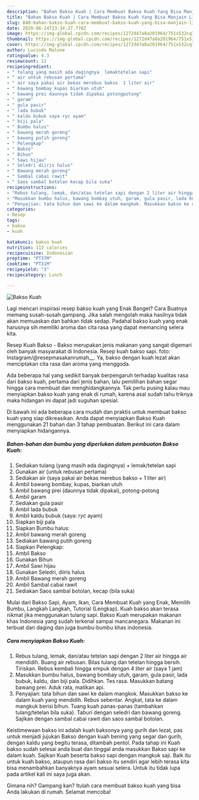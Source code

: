 ```yaml
---
description: "Bahan Bakso Kuah | Cara Membuat Bakso Kuah Yang Bisa Manjain Lidah"
title: "Bahan Bakso Kuah | Cara Membuat Bakso Kuah Yang Bisa Manjain Lidah"
slug: 840-bahan-bakso-kuah-cara-membuat-bakso-kuah-yang-bisa-manjain-lidah
date: 2020-06-24T23:34:27.770Z
image: https://img-global.cpcdn.com/recipes/1272d47a8a201964/751x532cq70/bakso-kuah-foto-resep-utama.jpg
thumbnail: https://img-global.cpcdn.com/recipes/1272d47a8a201964/751x532cq70/bakso-kuah-foto-resep-utama.jpg
cover: https://img-global.cpcdn.com/recipes/1272d47a8a201964/751x532cq70/bakso-kuah-foto-resep-utama.jpg
author: Lucinda Malone
ratingvalue: 4.3
reviewcount: 12
recipeingredient:
- " tulang yang masih ada dagingnya  lemaktetelan sapi"
- " air untuk rebusan pertama"
- " air saya pakai air bekas merebus bakso  1 liter air"
- " bawang bombay kupas biarkan utuh"
- " bawang prei daunnya tidak dipakai potongpotong"
- " garam"
- " gula pasir"
- " lada bubuk"
- " kaldu bubuk saya ryc ayam"
- " biji pala"
- " Bumbu halus"
- " bawang merah goreng"
- " bawang putih goreng"
- " Pelengkap"
- " Bakso"
- " Bihun"
- " Sawi hijau"
- " Seledri diiris halus"
- " Bawang merah goreng"
- " Sambal cabai rawit"
- " Saos sambal botolan kecap bila suka"
recipeinstructions:
- "Rebus tulang, lemak, dan/atau tetelan sapi dengan 2 liter air hingga air mendidih. Buang air rebusan. Bilas tulang dan tetelan hingga bersih. Tiriskan. Rebus kembali hingga empuk dengan 4 liter air (saya 1 jam)"
- "Masukkan bumbu halus, bawang bombay utuh, garam, gula pasir, lada bubuk, kaldu, dan biji pala. Didihkan. Tes rasa. Masukkan batang bawang prei. Aduk rata, matikan api."
- "Penyajian: tata bihun dan sawi ke dalam mangkok. Masukkan bakso ke dalam kuah yang mendidih. Rebus sebentar. Angkat, tata ke dalam mangkuk berisi bihun. Tuang kuah panas-panas (tambahkan tulang/tetelan bila suka). Taburi dengan seledri dan bawang goreng. Sajikan dengan sambal cabai rawit dan saos sambal botolan."
categories:
- Resep
tags:
- bakso
- kuah

katakunci: bakso kuah 
nutrition: 113 calories
recipecuisine: Indonesian
preptime: "PT37M"
cooktime: "PT31M"
recipeyield: "3"
recipecategory: Lunch

---
```



![Bakso Kuah](https://img-global.cpcdn.com/recipes/1272d47a8a201964/751x532cq70/bakso-kuah-foto-resep-utama.jpg)

Lagi mencari inspirasi resep bakso kuah yang Enak Banget? Cara Buatnya memang susah-susah gampang. Jika salah mengolah maka hasilnya tidak akan memuaskan dan bahkan tidak sedap. Padahal bakso kuah yang enak harusnya sih memiliki aroma dan cita rasa yang dapat memancing selera kita.

Resep Kuah Bakso - Bakso merupakan jenis makanan yang sangat digemari oleh banyak masyarakat di Indonesia. Resep kuah bakso sapi. foto: Instagram/@resepmasakanrumah__. Ya, bakso dengan kuah lezat akan menciptakan cita rasa dan aroma yang menggoda.

Ada beberapa hal yang sedikit banyak berpengaruh terhadap kualitas rasa dari bakso kuah, pertama dari jenis bahan, lalu pemilihan bahan segar hingga cara membuat dan menghidangkannya. Tak perlu pusing kalau mau menyiapkan bakso kuah yang enak di rumah, karena asal sudah tahu triknya maka hidangan ini dapat jadi suguhan spesial.


Di bawah ini ada beberapa cara mudah dan praktis untuk membuat bakso kuah yang siap dikreasikan. Anda dapat menyiapkan Bakso Kuah menggunakan 21 bahan dan 3 tahap pembuatan. Berikut ini cara dalam menyiapkan hidangannya.

<!--inarticleads1-->

##### Bahan-bahan dan bumbu yang diperlukan dalam pembuatan Bakso Kuah:

1. Sediakan  tulang (yang masih ada dagingnya) + lemak/tetelan sapi
1. Gunakan  air (untuk rebusan pertama)
1. Sediakan  air (saya pakai air bekas merebus bakso + 1 liter air)
1. Ambil  bawang bombay, kupas, biarkan utuh
1. Ambil  bawang prei (daunnya tidak dipakai), potong-potong
1. Ambil  garam
1. Sediakan  gula pasir
1. Ambil  lada bubuk
1. Ambil  kaldu bubuk (saya: r*yc* ayam)
1. Siapkan  biji pala
1. Siapkan  Bumbu halus:
1. Ambil  bawang merah goreng
1. Sediakan  bawang putih goreng
1. Siapkan  Pelengkap:
1. Ambil  Bakso
1. Gunakan  Bihun
1. Ambil  Sawi hijau
1. Gunakan  Seledri, diiris halus
1. Ambil  Bawang merah goreng
1. Ambil  Sambal cabai rawit
1. Sediakan  Saos sambal botolan, kecap (bila suka)


Mulai dari Bakso Sapi, Ayam, Ikan, Cara Membuat Kuah yang Enak, Memilih Bumbu, Langkah Langkah, Tutorial (Lengkap). Kuah bakso akan terasa nikmat jika menggunakan tulang sapi. Bakso Kuah merupakan makanan khas Indonesia yang sudah terkenal sampai mancanegara. Makanan ini terbuat dari daging dan juga bumbu-bumbu khas indonesia. 

<!--inarticleads2-->

##### Cara menyiapkan Bakso Kuah:

1. Rebus tulang, lemak, dan/atau tetelan sapi dengan 2 liter air hingga air mendidih. Buang air rebusan. Bilas tulang dan tetelan hingga bersih. Tiriskan. Rebus kembali hingga empuk dengan 4 liter air (saya 1 jam)
1. Masukkan bumbu halus, bawang bombay utuh, garam, gula pasir, lada bubuk, kaldu, dan biji pala. Didihkan. Tes rasa. Masukkan batang bawang prei. Aduk rata, matikan api.
1. Penyajian: tata bihun dan sawi ke dalam mangkok. Masukkan bakso ke dalam kuah yang mendidih. Rebus sebentar. Angkat, tata ke dalam mangkuk berisi bihun. Tuang kuah panas-panas (tambahkan tulang/tetelan bila suka). Taburi dengan seledri dan bawang goreng. Sajikan dengan sambal cabai rawit dan saos sambal botolan.


Keistimewaan bakso ini adalah kuah baksonya yang gurih dan lezat, pas untuk menjadi jujukan Bakso dengan kuah bening yang segar dan gurih, dengan kaldu yang begitu terasa, ditambah pentol. Pada tahap ini Kuah bakso sudah selesai anda buat dan tinggal anda masukkan Bakso sapi ke dalam kuah. Sajikan Kuah beserta bakso sapi dengan mangkuk saji. Baik itu untuk kuah bakso, ataupun rasa dari bakso itu sendiri agar lebih terasa kita bisa menambahkan banyaknya ayam sesuai selera. Untuk itu tidak lupa pada artikel kali ini saya juga akan. 

Gimana nih? Gampang kan? Itulah cara membuat bakso kuah yang bisa Anda lakukan di rumah. Selamat mencoba!
